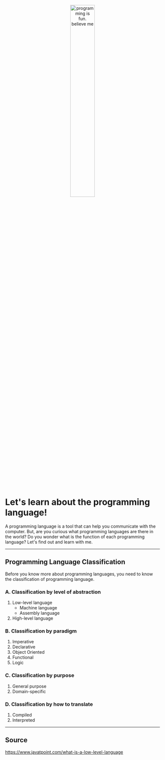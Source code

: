<p align="center">
  <img src="https://media.giphy.com/media/UcK7JalnjCz0k/giphy.gif" width="40%" alt="programming is fun. believe me">
</p>

# Let's learn about the programming language!

A programming language is a tool that can help you communicate with the computer. But, are you curious what programming languages ​​are there in the world? Do you wonder what is the function of each programming language? Let's find out and learn with me.

---
## Programming Language Classification
Before you know more about programming languages, you need to know the classification of programming language.  
### A. Classification by level of abstraction  
  1. Low-level language
     - Machine language
     - Assembly language
  3. High-level language
     
### B. Classification by paradigm  
  1. Imperative
  2. Declarative
  3. Object Oriented
  4. Functional
  5. Logic
     
### C. Classification by purpose  
  1. General purpose  
  2. Domain-specific  
### D. Classification by how to translate  
  1. Compiled  
  2. Interpreted


---
## Source
https://www.javatpoint.com/what-is-a-low-level-language
